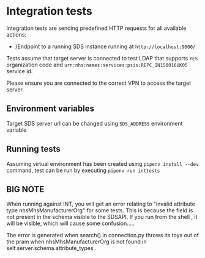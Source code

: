 # Integration tests

Integration tests are sending predefined HTTP requests for all available actions:
* /Endpoint
to a running SDS instance running at `http://localhost:9000/`

Tests assume that target server is connected to test LDAP that supports `YES` organization code
and `urn:nhs:names:services:psis:REPC_IN150016UK05` service id.

Please ensure you are connected to the correct VPN to access the target server.

## Environment variables

Target SDS server url can be changed using `SDS_ADDRESS` environment variable

## Running tests

Assuming virtual environment has been created using `pipenv install --dev` command,
test can be run by executing `pipenv run inttests`

## BIG NOTE

When running against INT, you will get an error relating to "invalid attribute type nhsMhsManufacturerOrg" for some tests.
This is because the field is not present in the schema visible to the SDSAPI.  If you run from the shell , it will be visible, which will cause some confusion.....

The error is generated when search() in connection.py throws its toys out of the pram when nhsMhsManufacturerOrg is not found in self.server.schema.attribute_types .

